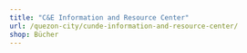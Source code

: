 ```yaml
---
title: "C&E Information and Resource Center"
url: /quezon-city/cunde-information-and-resource-center/
shop: Bücher
---
```

